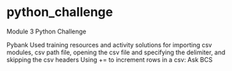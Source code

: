 # python_challenge
Module 3 Python Challenge

Pybank 
Used training resources and activity solutions for importing csv modules, csv path file, opening the csv file and specifying the delimiter, and skipping the csv headers 
Using += to increment rows in a csv: Ask BCS 
